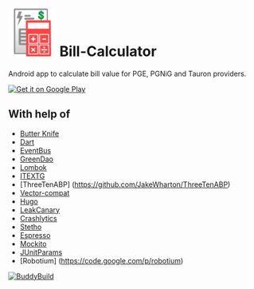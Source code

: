 ![Logo](img/icon_small.png) Bill-Calculator
===============

Android app to calculate bill value for PGE, PGNiG and Tauron providers.

<a href="https://play.google.com/store/apps/details?id=pl.srw.billcalculator&utm_source=global_co&utm_medium=prtnr&utm_content=Mar2515&utm_campaign=PartBadge&pcampaignid=MKT-AC-global-none-all-co-pr-py-PartBadges-Oct1515-1">
<img width="25%" height="25%" alt="Get it on Google Play" src="https://play.google.com/intl/en_us/badges/images/apps/en-play-badge.png" />
</a>

With help of
---------
- [Butter Knife](https://github.com/JakeWharton/butterknife)
- [Dart](https://github.com/f2prateek/dart)
- [EventBus](https://github.com/greenrobot/EventBus)
- [GreenDao](http://greendao-orm.com/)
- [Lombok](https://projectlombok.org/)
- [ITEXTG](http://itextpdf.com/product/itextg)
- [ThreeTenABP] (https://github.com/JakeWharton/ThreeTenABP)
- [Vector-compat](https://github.com/wnafee/vector-compat)
- [Hugo](https://github.com/jakewharton/hugo)
- [LeakCanary](https://github.com/square/leakcanary)
- [Crashlytics](https://fabric.io)
- [Stetho](http://facebook.github.io/stetho)
- [Espresso](https://code.google.com/p/android-test-kit/wiki/Espresso)
- [Mockito](http://mockito.org)
- [JUnitParams](https://github.com/Pragmatists/junitparams)
- [Robotium] (https://code.google.com/p/robotium)

[![BuddyBuild](https://dashboard.buddybuild.com/api/statusImage?appID=57a501adecce840100848f7c&branch=master&build=latest)](https://dashboard.buddybuild.com/apps/57a501adecce840100848f7c/build/latest)